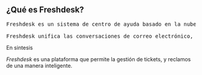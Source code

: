 ## ¿Qué es Freshdesk?

<pre>Freshdesk es un sistema de centro de ayuda basado en la nube que ofrece soluciones potentes para la atención al cliente. 

Freshdesk unifica las conversaciones de correo electrónico, teléfono, web, chat y redes sociales y te ayuda a resolver problemas a través de canales sin esfuerzo. Con Freshdesk, también puedes automatizar flujos de trabajo, ofrecer opciones de autoservicio convenientes, gestionar SLA (acuerdos de nivel de servicio) y generar creación de informes. </pre>

En sintesis

_Freshdesk_ es una plataforma que permite la gestión de tickets, y reclamos de una manera inteligente.